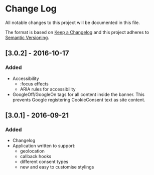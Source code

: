 # Change Log
All notable changes to this project will be documented in this file.

The format is based on [Keep a Changelog](http://keepachangelog.com/) 
and this project adheres to [Semantic Versioning](http://semver.org/).

## [3.0.2] - 2016-10-17
### Added
- Accessibility
    - :focus effects
    - ARIA rules for accessibility
- GoogleOff/GoogleOn tags for all content inside the banner. This prevents Google registering CookieConsent text as site content.

## [3.0.1] - 2016-09-21
### Added
- Changelog
- Application written to support:
    - geolocation
    - callback hooks
    - different consent types
    - new and easy to customise stylings 
